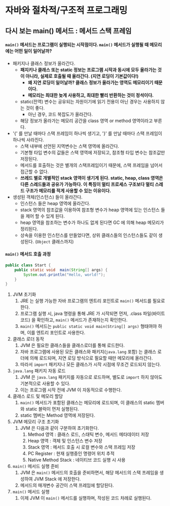 # 자바와 절차적/구조적 프로그래밍

## 다시 보는 main() 메서드 : 메서드 스택 프레임

#### `main()` 메서드는 프로그램이 실행되는 시작점이다. `main()` 메서드가 실행될 때 메모리에는 어떤 일이 일어날까?&#x20;

* 패키지나 클래스 정보가 올라간다.&#x20;
  * **패지키나 클래스 또는 static 정보는 프로그램 시작과 동시에 모두 올라가는 것이 아니라, 실제로 호출될 때 올라간다. (지연 로딩이 기본값이다!)**&#x20;
    * **왜 지연 로딩이 일어날까? 클래스 정보가 올라가는 영역도 메모리이기 때문이다.**&#x20;
    * **메모리는 최대한 늦게 사용하고, 최대한 빨리 반환하는 것이 정석이다.**&#x20;
  * static(전역) 변수는 공유되는 자원이기에 읽기 전용이 아닌 경우는 사용하지 않는 것이 좋다.&#x20;
    * 아닌 경우, 코드 복잡도가 올라간다.&#x20;
  * 해당 정보가 올라가는 메모리 공간을 class 영역 or method 영역이라고 부른다.&#x20;
* '{' 를 만날 때마다 스택 프레임이 하나씩 생기고, '}' 를 만날 때마다 스택 프레임이 하나씩 사라진다.&#x20;
  * 스택 내부에 선언된 지역변수는 스택 영역에 올라간다.&#x20;
  * 기본형 타입 변수의 값들은 스택 영역에 저장되고, 참조형 타입 변수는 참조값만 저장된다.&#x20;
  * 메서드를 호출하는 것은 별개의 스택프레임이기 때문에, 스택 프레임을 넘어서 접근할 수 없다.&#x20;
  * **쓰레드 별로 개별적인 stack 영역이 생기게 된다. static, heap, class 영역은 다른 스레드들과 공유가 가능하다. 이 특징이 멀티 프로세스 구조보다 멀티 스레드 구조가 메모리를 적게 사용할 수 있는 이유이다.**&#x20;
* 생성된 객체(인스턴스) 들이 올라간다.&#x20;
  * 인스턴스 들은 heap 영역에 올라간다.&#x20;
  * stack 영역의 참조값을 이용하여 참조형 변수가 heap 영역에 있는 인스턴스 들을 제어 할 수 있게 된다.&#x20;
  * heap 영역을 참조하는 변수가 하나도 없게 된다면 GC 에 의해 heap 메모리가 정리된다.&#x20;
  * 상속을 이용한 인스턴스를 만들었다면, 상위 클래스들의 인스턴스들도 같이 생성된다. (`Object` 클래스까지)&#x20;

#### `main()` 메서드 호출 과정

```java
public class Start {
    public static void  main(String[] args) {
        System.out.println("Hello, world!");
    }
}
```

1. JVM 초기화&#x20;
   1. JRE 는 실행 가능한 자바 프로그램의 엔트리 포인트로 `main()` 메서드를 필요로 한다.&#x20;
   2. 프로그램 실행 시, java 명령을 통해 JRE 가 시작되면 먼저, .class 파일(바이트코드) 을 확인하고, `main()` 메서드가 존재하는지 확인한다.
   3. `main()` 메서드는 `public static void main(String[] args)` 형태여야 하며, 이를 엔트리 포인트로 사용한다.&#x20;
2. 클래스 로더 동작&#x20;
   1. JVM 은 필요한 클래스들을 클래스로더를 통해 로드한다.&#x20;
   2. 자바 프로그램에 사용된 모든 클래스와 패키지(`java.lang` 포함) 는 클래스 로더에 의해 로드되며, 지연 로딩 방식으로 필요할 때만 메모리에 올라간다.&#x20;
   3. 따라서 `import` 패키지나 모든 클래스가 시작 시점에 무조건 로드되지 않는다.&#x20;
3. `java.lang` 패키지 자동 로드&#x20;
   1. JVM 은 `java.lang` 패키지를 자동으로 로드하며, 별도로 `import` 하지 않아도 기본적으로 사용할 수 있다.&#x20;
   2. 이는 프로그램 시작 전에 JVM 이 자동적으로 수행한다.&#x20;
4. 클래스 로드 및 메모리 할당&#x20;
   1. `main()` 메서드가 포함된 클래스는 메모리에 로드되며, 이 클래스의 static 멤버와 static 블럭이 먼저 실행된다.&#x20;
   2. static 멤버는 Method 영역에 저장된다.&#x20;
5. JVM 메모리 구조 초기화&#x20;
   1. JVM 은 다음과 같이 구분하여 초기화한다.&#x20;
      1. Method 영역 : 클래스 로드, 스태틱 변수, 메서드 메타데이터 저장
      2. Heap 영역 : 객체 및 인스턴스 변수 저장&#x20;
      3. Stack 영역 : 메서드 호출 시 로컬 변수와 스택 프레임 저장&#x20;
      4. PC Register : 현재 실행중인 명령어 위치 추적&#x20;
      5. Native Method Stack : 네이티브 코드 실행 시 사용&#x20;
6. `main()` 메서드 실행 준비&#x20;
   1. JVM 은 `main()` 메서드의 호출을 준비하면서, 해당 메서드의 스택 프레임을 생성하여 JVM Stack 에 저장한다.&#x20;
   2. 메서드의 매개변수 공간이 스택 프레임에 할당된다.&#x20;
7. `main()` 메서드 실행&#x20;
   1. 이제 JVM 이 `main()` 메서드를 실행하며, 작성된 코드 차례로 실행된다.&#x20;
